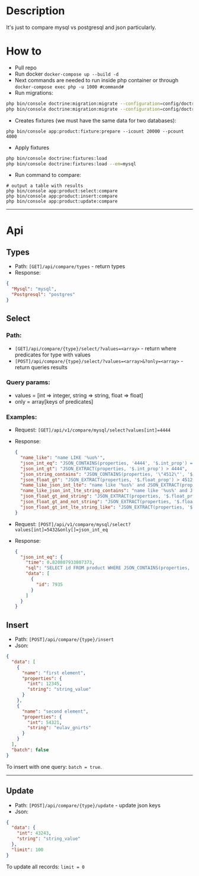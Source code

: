 # Description

It's just to compare mysql vs postgresql and json particularly.

# How to

* Pull repo
* Run docker `docker-compose up --build -d`
* Next commands are needed to run inside php container or through
  `docker-compose exec php -u 1000 #command#`
* Run migrations:

```bash
php bin/console doctrine:migration:migrate --configuration=config/doctrine_migrations/postgres.yaml
php bin/console doctrine:migration:migrate --configuration=config/doctrine_migrations/mysql.yaml
```

* Creates fixtures (we must have the same data for two databases):

```shell 
php bin/console app:product:fixture:prepare --icount 20000 --pcount 4000
```

* Apply fixtures

```bash
php bin/console doctrine:fixtures:load
php bin/console doctrine:fixtures:load --em=mysql
```

* Run command to compare:

```shell
# output a table with results
php bin/console app:product:select:compare
php bin/console app:product:insert:compare
php bin/console app:product:update:compare
```

---

# Api

## Types

* Path: `[GET]/api/compare/types` - return types
* Response:

```json
{
  "Mysql": "mysql",
  "Postgresql": "postgres"
}
```

## Select

### Path:

* `[GET]/api/compare/{type}/select/?values=<array>` - return where predicates for type with values
* `[POST]/api/compare/{type}/select/?values=<array>&?only=<array>` - return queries results

### Query params:

* values = [int => integer, string => string, float => float]
* only = array[keys of predicates]

### Examples:

* Request: `[GET]/api/v1/compare/mysql/select?values[int]=4444`
* Response:

    ```json
    {
      "name_like": "name LIKE '%uo%'",
      "json_int_eq": "JSON_CONTAINS(properties, '4444', '$.int_prop') = 1",
      "json_int_gt": "JSON_EXTRACT(properties, '$.int_prop') > 4444",
      "json_string_contains": "JSON_CONTAINS(properties, '\"4512\"', '$.string_prop') = 1",
      "json_float_gt": "JSON_EXTRACT(properties, '$.float_prop') > 4512",
      "name_like_json_int_lte": "name like '%us%' and JSON_EXTRACT(properties, '$.int_prop') <= 4444",
      "name_like_json_int_lte_string_contains": "name like '%us%' and JSON_EXTRACT(properties, '$.int_prop') <= 4444 and JSON_CONTAINS(properties, '\"4512\"', '$.string_prop') = 1",
      "json_float_gt_and_string": "JSON_EXTRACT(properties, '$.float_prop') > 4512 and JSON_CONTAINS(properties, '\"4512\"', '$.string_prop') = 1",
      "json_float_gt_and_not_string": "JSON_EXTRACT(properties, '$.float_prop') > 4512 and JSON_CONTAINS(properties, '\"4512\"', '$.string_prop') = 0",
      "json_float_gt_int_lte_string_like": "JSON_EXTRACT(properties, '$.float_prop') > 4512 and JSON_EXTRACT(properties, '$.int_prop') <= 4444 and JSON_EXTRACT(properties, '$.string_prop') like '%a%'"
    }
    ```

* Request: `[POST]/api/v1/compare/mysql/select?values[int]=5432&only[]=json_int_eq`
* Response:

    ```json
    {
      "json_int_eq": {
        "time": 0.820807933807373,
        "sql": "SELECT id FROM product WHERE JSON_CONTAINS(properties, '5432', '$.int_prop') = 1 ORDER BY ID",
        "data": [
          {
            "id": 7935
          }
        ]
      }
    }
    ```

## Insert

* Path: `[POST]/api/compare/{type}/insert`
* Json:

```json
{
  "data": [
    {
      "name": "first element",
      "properties": {
        "int": 12345,
        "string": "string_value"
      }
    },
    {
      "name": "second element",
      "properties": {
        "int": 54321,
        "string": "eulav_gnirts"
      }
    }
  ],
  "batch": false
}
```

To insert with one query: `batch = true`.

---

## Update

* Path: `[POST]/api/compare/{type}/update` - update json keys
* Json:

```json
{
  "data": {
    "int": 43243,
    "string": "string_value"
  },
  "limit": 100
}
```

To update all records: `limit = 0`